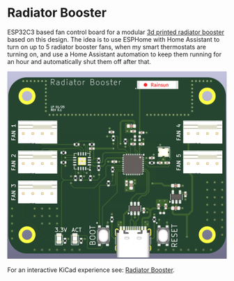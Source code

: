# Radiator Booster
ESP32C3 based fan control board for a modular  [3d printed radiator booster](https://www.printables.com/model/329566-heizkorperverstarker-mit-magnethalterung-radiator-?lang=de) based on this design.
The idea is to use ESPHome with Home Assistant to turn on up to 5 radiator booster fans, when my smart thermostats are turning on, and use a Home Assistant automation to keep them running for an hour and automatically shut them off after that.


![alt text](hardware/production/radiator_booster.png)


For an interactive KiCad experience see:
[Radiator Booster](https://kicanvas.org/?github=https://github.com/lzptr/radiator_booster/tree/main/hardware).
